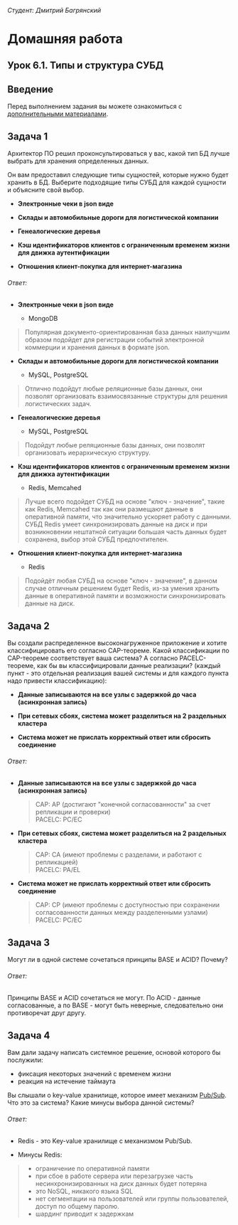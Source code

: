 *Студент: Дмитрий Багрянский*

# Домашняя работа

## Урок 6.1. Типы и структура СУБД

## Введение

Перед выполнением задания вы можете ознакомиться с
[дополнительными материалами](https://github.com/netology-code/virt-homeworks/tree/master/additional/README.md).

## Задача 1

Архитектор ПО решил проконсультироваться у вас, какой тип БД
лучше выбрать для хранения определенных данных.

Он вам предоставил следующие типы сущностей, которые нужно будет хранить в БД. Выберите подходящие типы СУБД для каждой сущности и объясните свой выбор.

- **Электронные чеки в json виде**

- **Склады и автомобильные дороги для логистической компании**

- **Генеалогические деревья**

- **Кэш идентификаторов клиентов с ограниченным временем жизни для движка аутентификации**

- **Отношения клиент-покупка для интернет-магазина**


###### Ответ:

- **Электронные чеки в json виде**

  * MongoDB
>Популярная документо-ориентированная база данных наилучшим образом подойдет для регистрации событий электронной коммерции и хранения данных в формате json.

- **Склады и автомобильные дороги для логистической компании**

  * MySQL, PostgreSQL
>Отлично подойдут любые реляционные базы данных, они позволят организовать взаимосвязанные структуры для решения логистических задач.

- **Генеалогические деревья**

  * MySQL, PostgreSQL
>Подойдут любые реляционные базы данных, они позволят организовать иерархическую структуру.

- **Кэш идентификаторов клиентов с ограниченным временем жизни для движка аутентификации**

  * Redis, Memcahed
> Лучше всего подойдет СУБД на основе "ключ - значение", такие как Redis, Memcahed так как они размещают данные в оперативной памяти, что значительно ускоряет работу с данными. СУБД Redis умеет синхронизировать данные на диск и при возникновении нештатной ситуации большая часть данных будет сохранена, выбор этой СУБД предпочтителен.

- **Отношения клиент-покупка для интернет-магазина**

  * Redis
>Подойдёт любая СУБД на основе "ключ - значение", в данном случае отличным решением будет Redis, из-за умения хранить данные в оперативной памяти и возможности синхронизировать данные на диск.


## Задача 2

Вы создали распределенное высоконагруженное приложение и хотите классифицировать его согласно
CAP-теореме. Какой классификации по CAP-теореме соответствует ваша система?
А согласно PACELC-теореме, как бы вы классифицировали данные реализации?
(каждый пункт - это отдельная реализация вашей системы и для каждого пункта надо привести классификацию):

- **Данные записываются на все узлы с задержкой до часа (асинхронная запись)**

- **При сетевых сбоях, система может разделиться на 2 раздельных кластера**

- **Система может не прислать корректный ответ или сбросить соединение**


###### Ответ:

- **Данные записываются на все узлы с задержкой до часа (асинхронная запись)**

  >CAP: AP (достигают "конечной согласованности" за счет репликации и проверки)  
PACELC: PC/EC

- **При сетевых сбоях, система может разделиться на 2 раздельных кластера**

  >CAP: CA (имеют проблемы с разделами, и работают с репликацией)  
PACELC: PA/EL

- **Система может не прислать корректный ответ или сбросить соединение**

  >CAP: CP (имеют проблемы с доступностью при сохранении согласованности данных между разделенными узлами)  
PACELC: PC/EC

## Задача 3

Могут ли в одной системе сочетаться принципы BASE и ACID? Почему?

###### Ответ:

Принципы BASE и ACID сочетаться не могут. По ACID - данные согласованные, а по BASE - могут быть неверные, следовательно они противоречат друг другу.

## Задача 4

Вам дали задачу написать системное решение, основой которого бы послужили:

- фиксация некоторых значений с временем жизни
- реакция на истечение таймаута

Вы слышали о key-value хранилище, которое имеет механизм [Pub/Sub](https://habr.com/ru/post/278237/).
Что это за система? Какие минусы выбора данной системы?

###### Ответ:

  * Redis - это Key-value хранилище с механизмом Pub/Sub.

  * Минусы Redis:

 > - ограничение по оперативной памяти
 > - при сбое в работе сервера или перезагрузке часть несинхронизированных на диск данных будет потеряна
 > - это NoSQL, никакого языка SQL
 > - нет сегментации на пользователей или группы пользователей, доступ по общему паролю.
 > - шардинг приводит к задержкам
